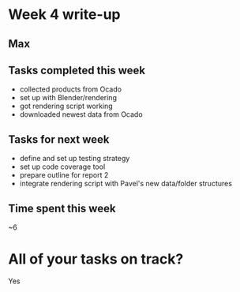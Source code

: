 # Week 4 write-up

## Max

## Tasks completed this week
- collected products from Ocado
- set up with Blender/rendering
- got rendering script working
- downloaded newest data from Ocado


## Tasks for next week
- define and set up testing strategy
- set up code coverage tool
- prepare outline for report 2
- integrate rendering script with Pavel's new data/folder structures

## Time spent this week
~6


# All of your tasks on track?
Yes
